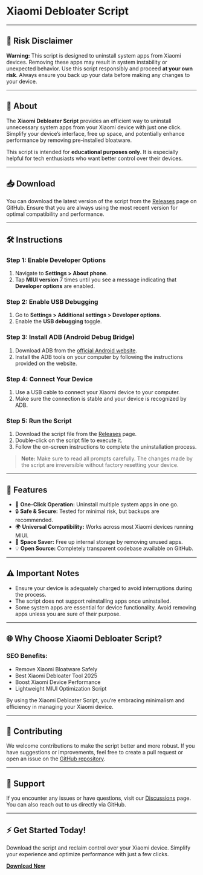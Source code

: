 # Xiaomi Debloater Script

---

## 🚨 **Risk Disclaimer**

**Warning:**
This script is designed to uninstall system apps from Xiaomi devices. Removing these apps may result in system instability or unexpected behavior. Use this script responsibly and proceed **at your own risk**. Always ensure you back up your data before making any changes to your device.

---

## 🌟 **About**

The **Xiaomi Debloater Script** provides an efficient way to uninstall unnecessary system apps from your Xiaomi device with just one click. Simplify your device’s interface, free up space, and potentially enhance performance by removing pre-installed bloatware.

This script is intended for **educational purposes only**. It is especially helpful for tech enthusiasts who want better control over their devices.

---

## 📥 **Download**

You can download the latest version of the script from the [Releases](https://github.com/myself-626/HyperOS-MIUI-debloat-1-click/releases/tag/debloat) page on GitHub. Ensure that you are always using the most recent version for optimal compatibility and performance.

---

## 🛠️ **Instructions**

### Step 1: Enable Developer Options
1. Navigate to **Settings > About phone**.
2. Tap **MIUI version** 7 times until you see a message indicating that **Developer options** are enabled.

### Step 2: Enable USB Debugging
1. Go to **Settings > Additional settings > Developer options**.
2. Enable the **USB debugging** toggle.

### Step 3: Install ADB (Android Debug Bridge)
1. Download ADB from the [official Android website](https://developer.android.com/studio/releases/platform-tools).
2. Install the ADB tools on your computer by following the instructions provided on the website.

### Step 4: Connect Your Device
1. Use a USB cable to connect your Xiaomi device to your computer.
2. Make sure the connection is stable and your device is recognized by ADB.

### Step 5: Run the Script
1. Download the script file from the [Releases]([https://github.com/your-repo/releases](https://github.com/myself-626/HyperOS-MIUI-debloat-1-click/releases/tag/debloat)) page.
2. Double-click on the script file to execute it.
3. Follow the on-screen instructions to complete the uninstallation process.

> **Note:** Make sure to read all prompts carefully. The changes made by the script are irreversible without factory resetting your device.

---

## 📝 **Features**
- 🚀 **One-Click Operation:** Uninstall multiple system apps in one go.
- 🔒 **Safe & Secure:** Tested for minimal risk, but backups are recommended.
- 🌍 **Universal Compatibility:** Works across most Xiaomi devices running MIUI.
- 🧹 **Space Saver:** Free up internal storage by removing unused apps.
- 💡 **Open Source:** Completely transparent codebase available on GitHub.

---

## ⚠️ **Important Notes**
- Ensure your device is adequately charged to avoid interruptions during the process.
- The script does not support reinstalling apps once uninstalled.
- Some system apps are essential for device functionality. Avoid removing apps unless you are sure of their purpose.

---

## 🌐 **Why Choose Xiaomi Debloater Script?**

### **SEO Benefits**:
- Remove Xiaomi Bloatware Safely
- Best Xiaomi Debloater Tool 2025
- Boost Xiaomi Device Performance
- Lightweight MIUI Optimization Script

By using the Xiaomi Debloater Script, you’re embracing minimalism and efficiency in managing your Xiaomi device.

---

## 🤝 **Contributing**
We welcome contributions to make the script better and more robust. If you have suggestions or improvements, feel free to create a pull request or open an issue on the [GitHub repository]([[https://github.com/your-repo](https://github.com/myself-626)](https://github.com/myself-626/HyperOS-MIUI-debloat-1-click/issues)).

---

## 💬 **Support**
If you encounter any issues or have questions, visit our [Discussions]() page. You can also reach out to us directly via GitHub.

---

## ⚡ **Get Started Today!**
Download the script and reclaim control over your Xiaomi device. Simplify your experience and optimize performance with just a few clicks.

**[Download Now](https://github.com/myself-626/HyperOS-MIUI-debloat-1-click/releases/tag/debloat)**

